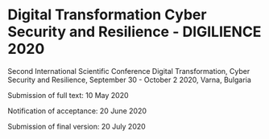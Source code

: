 # Digital Transformation Cyber Security and Resilience - DIGILIENCE 2020

Second International Scientific Conference Digital Transformation, Cyber Security and Resilience, September 30 - October 2 2020, Varna, Bulgaria

Submission of full text:	10 May 2020

Notification of acceptance:	20 June 2020

Submission of final version:	20 July 2020
